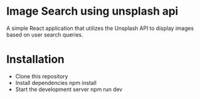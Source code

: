 # Image Search using unsplash api

A simple React application that utilizes the Unsplash API to display images based on user search queries.

# Installation

- Clone this repository
- Install dependencies
npm install
- Start the development server
npm run dev
